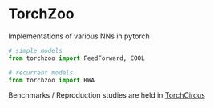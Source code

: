 TorchZoo
========

Implementations of various NNs in pytorch


```python
# simple models
from torchzoo import FeedForward, COOL

# recurrent models
from torchzoo import RWA
```

Benchmarks / Reproduction studies are held in [TorchCircus](https://github.com/theSage21/torchcircus)
